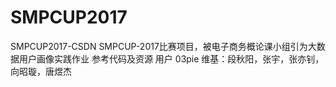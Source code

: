 # SMPCUP2017
SMPCUP2017-CSDN
SMPCUP-2017比赛项目，被电子商务概论课小组引为大数据用户画像实践作业
参考代码及资源 用户 03pie
维基：段秋阳，张宇，张亦钊，向昭璇，唐煜杰
